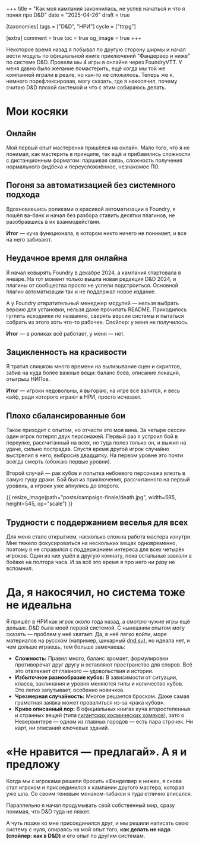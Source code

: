 +++
title = "Как моя кампания закончилась, не успев начаться и что я понял про D&D"
date = "2025-04-26"
draft = true

[taxonomies]
tags = ["D&D", "НРИ"]
cycle = ["ttrpg"]

[extra]
comment = true
toc = true
og_image = true
+++

Некоторое время назад я побывал по другую сторону ширмы и начал вести модуль по официальной книге приключений "Фандервер и ниже" по системе D&D. Провели мы 4 игры в онлайне через FoundryVTT. У меня давно было желание помастерить, ещё когда мы той же компанией играли в реале, но как-то не сложилось. Теперь же я, немного порефлексировав, могу сказать, где я накосячил, почему считаю D&D плохой системой и что с этим собираюсь делать.

<!--more-->

# Мои косяки

## Онлайн

Мой первый опыт мастерения пришёлся на онлайн. Мало того, что я не понимал, как мастерить в принципе, так ещё и прибавились сложности с дистанционным форматом: паршивая связь, сложность получения нормального фидбека и переусложнённое, незнакомое ПО.

## Погоня за автоматизацией без системного подхода

Вдохновившись роликами о красивой автоматизации в Foundry, я пошёл ва-банк и начал без разбора ставить десятки плагинов, не разобравшись в их взаимодействии.

**Итог** — куча функционала, в котором никто ничего не понимает, и все на него забивают.

## Неудачное время для онлайна

Я начал ковырять Foundry в декабре 2024, а кампания стартовала в январе. На тот момент только вышла новая редакция D&D 2024, и плагины от сообщества просто не успели подстроиться. Основной плагин автоматизации так и не поддержал новое издание.

А у Foundry отвратительный менеджер модулей — нельзя выбрать версию для установки, нельзя даже прочитать README. Приходилось гуглить исходники по названию, сверять версии системы и пытаться собрать из этого хоть что-то рабочее. Спойлер: у меня не получилось.

**Итог** — в роликах всё работает, у меня — нет.

## Зацикленность на красивости

Я тратил слишком много времени на вылизывание сцен и скриптов, забив на куда более важные вещи: баланс боёв, описание локаций, отыгрыш НИПов.

**Итог** — игроки недовольны, я выгораю, на игре всё валится, и весь кайф, ради которого играют в НРИ, просто исчезает.

## Плохо сбалансированные бои

Такое приходит с опытом, но отчасти это моя вина. За четыре сессии один игрок потерял двух персонажей. Первый раз я устроил бой в переулке, рассчитанный на всех, но туда полез только он, и выжил на удаче, сильно пострадав. Спустя время другой игрок случайно выстрелил в него, выбросив двадцатку. На первом уровне это почти всегда смерть (обожаю первые уровни).

Второй случай — рак кубов и попытка небоевого персонажа влезть в самую гущу драки. Бой был из приключения, рассчитанного на первый уровень, а игроки уже апнулись до второго.

{{ resize_image(path="posts/campaign-finale/death.jpg", width=585, height=545, op="scale") }}

## Трудности с поддержанием веселья для всех

Для меня стало открытием, насколько сложна работа мастера изнутри. Мне тяжело фокусироваться на нескольких вещах одновременно, поэтому я не справился с поддержанием интереса для всех четырёх игроков. Один из них ушёл в другую комнату, пока остальные завязли в боёвке на полтора часа. И за всё это время я про него ни разу не вспомнил.

# Да, я накосячил, но система тоже не идеальна

Я пришёл в НРИ как игрок около года назад, а смотрю чужие игры ещё дольше. D&D была моей первой системой. С нынешним опытом могу сказать — проблем у неё хватает. Да, в неё легко войти, море материалов на русском (например, шикарный [dnd.su](https://dnd.su)), но идеала нет, и чем дольше играешь, тем больше замечаешь:

- **Сложность:** Правил много, баланс хромает, формулировки противоречат друг другу и оставляют пространство для споров. Всё это отвлекает от главного — удовольствия и истории.
- **Избыточное разнообразие кубов:** В зависимости от ситуации, класса, заклинания и уровня меняются типы и количество кубов. Это легко запутывает, особенно новичков.
- **Чрезмерная случайность:** Многое решается броском. Даже самая грамотная заявка может провалиться из-за «рака кубов».
- **Криво описанный лор:** В официальных книгах куча второстепенных и странных вещей (типа [гигантских космических хомяков](https://dnd.su/bestiary/8692-giant-space-hamster/)), зато о Невервинтере — одном из главных городов — есть пара строчек. Ни карт, ни описаний ключевых зданий.

# «Не нравится — предлагай». А я и предложу

Когда мы с игроками решили бросить «Фанделвер и ниже», я снова стал игроком и присоединился к кампании другого мастера, которая уже шла. Со своим теневым монахом-табакси я туда отлично вписался.

Параллельно я начал продумывать свой собственный мир, сразу понимая, что D&D туда не ляжет.

А чуть позже ко мне присоединился друг, и мы решили написать свою систему с нуля, опираясь на мой опыт того, **как делать не надо (спойлер: как в D&D)** и его опыт по другим системам.
